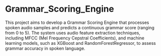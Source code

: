# Grammar_Scoring_Engine

This project aims to develop a Grammar Scoring Engine that processes spoken audio samples and predicts a continuous grammar score (ranging from 0 to 5). The system uses audio feature extraction techniques, including MFCC (Mel Frequency Cepstral Coefficients), and machine learning models, such as XGBoost and RandomForestRegressor, to assess grammar accuracy in spoken language.

